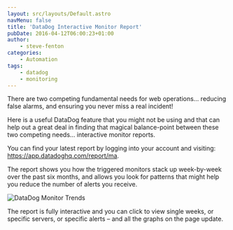 ```yaml
---
layout: src/layouts/Default.astro
navMenu: false
title: 'DataDog Interactive Monitor Report'
pubDate: 2016-04-12T06:00:23+01:00
author:
    - steve-fenton
categories:
    - Automation
tags:
    - datadog
    - monitoring
---
```


There are two competing fundamental needs for web operations… reducing false alarms, and ensuring you never miss a real incident!

Here is a useful DataDog feature that you might not be using and that can help out a great deal in finding that magical balance-point between these two competing needs… interactive monitor reports.

You can find your latest report by logging into your account and visiting: <https://app.datadoghq.com/report/ma>.

The report shows you how the triggered monitors stack up week-by-week over the past six months, and allows you look for patterns that might help you reduce the number of alerts you receive.

![DataDog Monitor Trends](https://www.stevefenton.co.uk/wp-content/uploads/2016/04/datadog-monitor-tends.png)

The report is fully interactive and you can click to view single weeks, or specific servers, or specific alerts – and all the graphs on the page update.